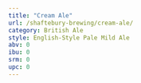 ```yaml
---
title: "Cream Ale"
url: /shaftebury-brewing/cream-ale/
category: British Ale
style: English-Style Pale Mild Ale
abv: 0
ibu: 0
srm: 0
upc: 0
---
```


